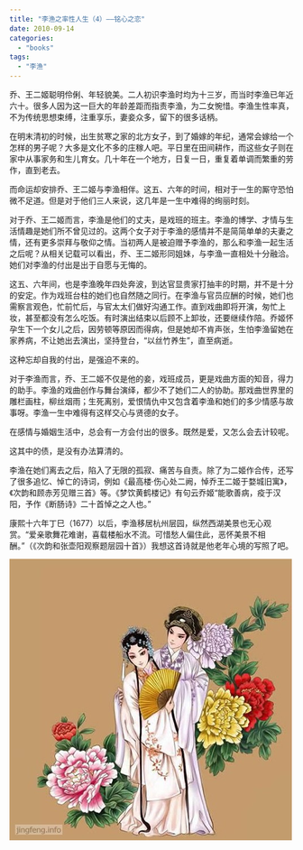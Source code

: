 ```yaml
---
title: "李渔之率性人生（4）——铭心之恋"
date: 2010-09-14
categories: 
  - "books"
tags: 
  - "李渔"
---
```


乔、王二姬聪明伶俐、年轻貌美。二人初识李渔时均为十三岁，而当时李渔已年近六十。很多人因为这一巨大的年龄差距而指责李渔，为二女惋惜。李渔生性率真，不为传统思想束缚，注重享乐，妻妾众多，留下的很多话柄。

在明末清初的时候，出生贫寒之家的北方女子，到了婚嫁的年纪，通常会嫁给一个怎样的男子呢？大多是文化不多的庄稼人吧。平日里在田间耕作，而这些女子则在家中从事家务和生儿育女。几十年在一个地方，日复一日，重复着单调而繁重的劳作，直到老去。

而命运却安排乔、王二姬与李渔相伴。这五、六年的时间，相对于一生的厮守恐怕微不足道。但是对于他们三人来说，这几年是一生中难得的绚丽时刻。

对于乔、王二姬而言，李渔是他们的丈夫，是戏班的班主。李渔的博学、才情与生活情趣是她们所不曾见过的。这两个女子对于李渔的感情并不是简简单单的夫妻之情，还有更多崇拜与敬仰之情。当初两人是被迫赠予李渔的，那么和李渔一起生活之后呢？从相关记载可以看出，乔、王二姬形同姐妹，与李渔一直相处十分融洽。她们对李渔的付出是出于自愿与无悔的。

这五、六年间，也是李渔晚年四处奔波，到达官显贵家打抽丰的时期，并不是十分的安定。作为戏班台柱的她们也自然随之同行。在李渔与官员应酬的时候，她们也需察言观色，忙前忙后，与官太太们做好沟通工作。直到戏曲即将开演，匆忙上妆，甚至都没有怎么吃饭。有时演出结束以后顾不上卸妆，还要继续作陪。乔姬怀孕生下一个女儿之后，因劳顿等原因而得病，但是她却不肯声张，生怕李渔留她在家养病，不让她出去演出，坚持登台，“以丝竹养生”，直至病逝。

这种忘却自我的付出，是强迫不来的。

对于李渔而言，乔、王二姬不仅是他的妾，戏班成员，更是戏曲方面的知音，得力的助手。李渔的戏曲创作与舞台演绎，都少不了她们二人的协助。那戏曲世界里的雕栏画柱，柳丝烟雨；生死离别，爱恨情仇中又包含着李渔和她们的多少情感与故事呀。李渔一生中难得有这样交心与贤德的女子。

在感情与婚姻生活中，总会有一方会付出的很多。既然是爱，又怎么会去计较呢。

这其中的债，是没有办法算清的。

李渔在她们离去之后，陷入了无限的孤寂、痛苦与自责。除了为二姬作合传，还写了很多追忆、悼亡的诗词，例如《最高楼·伤心处二阙，悼乔王二姬于婺城旧寓》，《次韵和顾赤芳见赠三首》等。《梦饮黄鹤楼记》有句云乔姬“能歌善病，疫于汉阳，予作《断肠诗》二十首悼之之人也。”

康熙十六年丁巳（1677）以后，李渔移居杭州层园，纵然西湖美景也无心观赏。“爱亲歌舞花难谢，喜载楼船水不流。可惜愁人偏住此，恶怀美景不相酬。”（《次韵和张壶阳观察题层园十首》）我想这首诗就是他老年心境的写照了吧。

![戏曲](images/5699003280_ef65131a0a_z.jpg)
